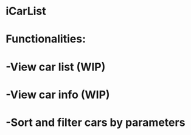 # iCarList
# Functionalities:
# -View car list (WIP)
# -View car info (WIP)
# -Sort and filter cars by parameters
